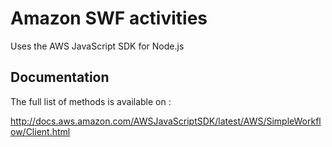 # Amazon SWF activities

Uses the AWS JavaScript SDK for Node.js

## Documentation

The full list of methods is available on :

http://docs.aws.amazon.com/AWSJavaScriptSDK/latest/AWS/SimpleWorkflow/Client.html